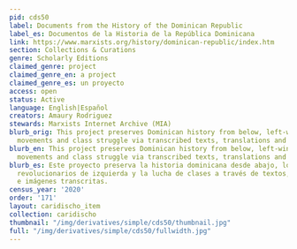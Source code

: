 ```yaml
---
pid: cds50
label: Documents from the History of the Dominican Republic
label_es: Documentos de la Historia de la República Dominicana
link: https://www.marxists.org/history/dominican-republic/index.htm
section: Collections & Curations
genre: Scholarly Editions
claimed_genre: project
claimed_genre_en: a project
claimed_genre_es: un proyecto
access: open
status: Active
language: English|Español
creators: Amaury Rodriguez
stewards: Marxists Internet Archive (MIA)
blurb_orig: This project preserves Dominican history from below, left-wing revolutionary
  movements and class struggle via transcribed texts, translations and images.
blurb_en: This project preserves Dominican history from below, left-wing revolutionary
  movements and class struggle via transcribed texts, translations and images.
blurb_es: Este proyecto preserva la historia dominicana desde abajo, los movimientos
  revolucionarios de izquierda y la lucha de clases a través de textos, traducciones
  e imágenes transcritas.
census_year: '2020'
order: '171'
layout: caridischo_item
collection: caridischo
thumbnail: "/img/derivatives/simple/cds50/thumbnail.jpg"
full: "/img/derivatives/simple/cds50/fullwidth.jpg"
---
```

